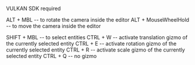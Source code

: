 VULKAN SDK required

ALT + MBL             -- to rotate the camera inside the editor
ALT + MouseWheelHold  -- to move the camera inside the editor

SHIFT + MBL           -- to select entities 
CTRL + W              -- activate translation gizmo of the currently selected entity
CTRL + E              -- activate rotation gizmo of the currently selected entity
CTRL + R              -- activate scale gizmo of the currently selected entity
CTRL + Q              -- no gizmo
